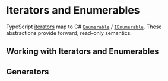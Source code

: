 # Iterators and Enumerables

TypeScript [iterators](https://developer.mozilla.org/en-US/docs/Web/JavaScript/Reference/Global_Objects/Iterator) map to C# [`Enumerable`](https://learn.microsoft.com/en-us/dotnet/api/system.linq.enumerable?view=net-9.0) / [`IEnumerable`](https://learn.microsoft.com/en-us/dotnet/api/system.collections.ienumerable?view=net-9.0).  These abstractions provide forward, read-only semantics.

## Working with Iterators and Enumerables

## Generators
